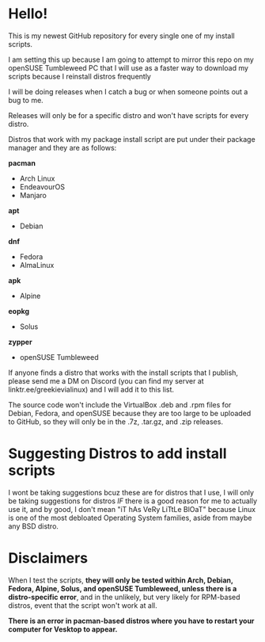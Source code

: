 # Hello!
This is my newest GitHub repository for every single one of my install scripts.

I am setting this up because I am going to attempt to mirror this repo on my openSUSE Tumbleweed PC that I will use as a faster way to download my scripts because I reinstall distros frequently

I will be doing releases when I catch a bug or when someone points out a bug to me.

Releases will only be for a specific distro and won't have scripts for every distro.

Distros that work with my package install script are put under their package manager and they are as follows:

**pacman**
- Arch Linux
- EndeavourOS
- Manjaro

**apt**
- Debian

**dnf**
- Fedora
- AlmaLinux

**apk**
- Alpine

**eopkg**
- Solus

**zypper**
- openSUSE Tumbleweed

If anyone finds a distro that works with the install scripts that I publish, please send me a DM on Discord (you can find my server at linktr.ee/greekievialinux) and I will add it to this list.

The source code won't include the VirtualBox .deb and .rpm files for Debian, Fedora, and openSUSE because they are too large to be uploaded to GitHub, so they will only be in the .7z, .tar.gz, and .zip releases.

# Suggesting Distros to add install scripts
I wont be taking suggestions bcuz these are for distros that I use, I will only be taking suggestions for distros *IF* there is a good reason for me to actually use it, and by good, I don't mean "iT hAs VeRy LiTtLe BlOaT" because Linux is one of the most debloated Operating System families, aside from maybe any BSD distro.

# Disclaimers
When I test the scripts, **they will only be tested within Arch, Debian, Fedora, Alpine, Solus, and openSUSE Tumbleweed, unless there is a distro-specific error**, and in the unlikely, but very likely for RPM-based distros, event that the script won't work at all.

**There is an error in pacman-based distros where you have to restart your computer for Vesktop to appear.**

